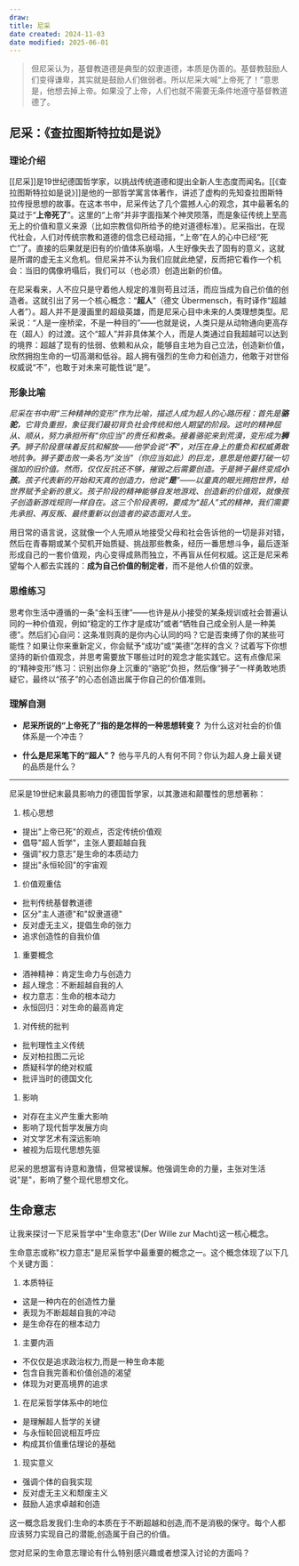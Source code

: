 ```yaml
---
draw:
title: 尼采
date created: 2024-11-03
date modified: 2025-06-01
---
```

>  但尼采认为，基督教道德是典型的奴隶道德，本质是伪善的。基督教鼓励人们变得谦卑，其实就是鼓励人们做弱者。所以尼采大喊“上帝死了！”意思是，他想去掉上帝。如果没了上帝，人们也就不需要无条件地遵守基督教道德了。

## 尼采：《查拉图斯特拉如是说》

### 理论介绍

[[尼采]]是19世纪德国哲学家，以挑战传统道德和提出全新人生态度而闻名。[[《查拉图斯特拉如是说》]]是他的一部哲学寓言体著作，讲述了虚构的先知查拉图斯特拉传授思想的故事。在这本书中，尼采传达了几个震撼人心的观念，其中最著名的莫过于“**上帝死了**”。这里的“上帝”并非字面指某个神灵陨落，而是象征传统上至高无上的价值和意义来源（比如宗教信仰所给予的绝对道德标准）。尼采指出，在现代社会，人们对传统宗教和道德的信念已经动摇，“上帝”在人的心中已经“死亡”了。直接的后果就是旧有的价值体系崩塌，人生好像失去了固有的意义，这就是所谓的虚无主义危机。但尼采并不认为我们应就此绝望，反而把它看作一个机会：当旧的偶像坍塌后，我们可以（也必须）创造出新的价值。

在尼采看来，人不应只是守着他人规定的准则苟且过活，而应当成为自己价值的创造者。这就引出了另一个核心概念：“**超人**”（德文 Übermensch，有时译作“超越人者”）。超人并不是漫画里的超级英雄，而是尼采心目中未来的人类理想类型。尼采说：“人是一座桥梁，不是一种目的”——也就是说，人类只是从动物通向更高存在（超人）的过渡。这个“超人”并非具体某个人，而是人类通过自我超越可以达到的境界：超越了现有的怯弱、依赖和从众，能够自主地为自己立法，创造新价值，欣然拥抱生命的一切高潮和低谷。超人拥有强烈的生命力和创造力，他敢于对世俗权威说“不”，也敢于对未来可能性说“是”。

### 形象比喻

*尼采在书中用“三种精神的变形”作为比喻，描述人成为超人的心路历程：首先是**骆驼**，它背负重担，象征我们最初背负社会传统和他人期望的阶段。这时的精神屈从、顺从，努力承担所有“你应当”的责任和教条。接着骆驼来到荒漠，变形成为**狮子**。狮子阶段意味着反抗和解放——他学会说“**不**”，对压在身上的重负和权威勇敢地抗争。狮子要击败一条名为“汝当”（你应当如此）的巨龙，意思是他要打破一切强加的旧价值。然而，仅仅反抗还不够，摧毁之后需要创造。于是狮子最终变成**小孩**。孩子代表新的开始和天真的创造力，他说“**是**”——以童真的眼光拥抱世界，给世界赋予全新的意义。孩子阶段的精神能够自发地游戏、创造新的价值观，就像孩子创造新游戏规则一样自在。这三个阶段表明，要成为“超人”式的精神，我们需要先承担、再反叛、最终重新以创造者的姿态面对人生。*

用日常的语言说，这就像一个人先顺从地接受父母和社会告诉他的一切是非对错，然后在青春期或某个契机开始质疑、挑战那些教条，经历一番思想斗争，最后逐渐形成自己的一套价值观，内心变得成熟而独立，不再盲从任何权威。这正是尼采希望每个人都去实践的：**成为自己价值的制定者**，而不是他人价值的奴隶。

### 思维练习

思考你生活中遵循的一条“金科玉律”——也许是从小接受的某条规训或社会普遍认同的一种价值观，例如“稳定的工作才是成功”或者“牺牲自己成全别人是一种美德”。然后扪心自问：这条准则真的是你内心认同的吗？它是否束缚了你的某些可能性？如果让你来重新定义，你会赋予“成功”或“美德”怎样的含义？试着写下你想坚持的新价值观念，并思考需要放下哪些过时的观念才能实践它。这有点像尼采的“精神变形”练习：识别出你身上沉重的“骆驼”负担，然后像“狮子”一样勇敢地质疑它，最终以“孩子”的心态创造出属于你自己的价值准则。

### 理解自测

- **尼采所说的“上帝死了”指的是怎样的一种思想转变？** 为什么这对社会的价值体系是一个冲击？
    
- **什么是尼采笔下的“超人”？** 他与平凡的人有何不同？你认为超人身上最关键的品质是什么？


___

尼采是19世纪末最具影响力的德国哲学家，以其激进和颠覆性的思想著称：

1. 核心思想

- 提出"上帝已死"的观点，否定传统价值观
- 倡导"超人哲学"，主张人要超越自我
- 强调"权力意志"是生命的本质动力
- 提出"永恒轮回"的宇宙观

1. 价值观重估

- 批判传统基督教道德
- 区分"主人道德"和"奴隶道德"
- 反对虚无主义，提倡生命的张力
- 追求创造性的自我价值

1. 重要概念

- 酒神精神：肯定生命力与创造力
- 超人理念：不断超越自我的人
- 权力意志：生命的根本动力
- 永恒回归：对生命的最高肯定

1. 对传统的批判

- 批判理性主义传统
- 反对柏拉图二元论
- 质疑科学的绝对权威
- 批评当时的德国文化

1. 影响

- 对存在主义产生重大影响
- 影响了现代哲学发展方向
- 对文学艺术有深远影响
- 被视为后现代思想先驱

尼采的思想富有诗意和激情，但常被误解。他强调生命的力量，主张对生活说"是"，影响了整个现代思想文化。

## 生命意志

让我来探讨一下尼采哲学中"生命意志"(Der Wille zur Macht)这一核心概念。

生命意志或称"权力意志"是尼采哲学中最重要的概念之一。这个概念体现了以下几个关键方面：

1. 本质特征
- 这是一种内在的创造性力量
- 表现为不断超越自我的冲动
- 是生命存在的根本动力

1. 主要内涵
- 不仅仅是追求政治权力,而是一种生命本能
- 包含自我完善和价值创造的渴望
- 体现为对更高境界的追求

1. 在尼采哲学体系中的地位
- 是理解超人哲学的关键
- 与永恒轮回说相互呼应
- 构成其价值重估理论的基础

1. 现实意义
- 强调个体的自我实现
- 反对虚无主义和颓废主义
- 鼓励人追求卓越和创造

这一概念启发我们:生命的本质在于不断超越和创造,而不是消极的保守。每个人都应该努力实现自己的潜能,创造属于自己的价值。

您对尼采的生命意志理论有什么特别感兴趣或者想深入讨论的方面吗？
